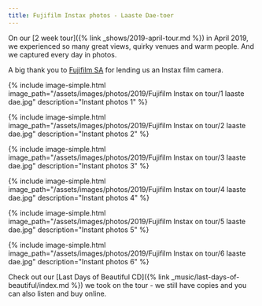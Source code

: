```yaml
---
title: Fujifilm Instax photos - Laaste Dae-toer
---
```


On our [2 week tour]({% link _shows/2019-april-tour.md %}) in April 2019, we experienced so many great views, quirky venues and warm people. And we captured every day in photos.

A big thank you to [Fujifilm SA](https://www.myfujifilm.co.za/) for lending us an Instax film camera.

{% include image-simple.html
    image_path="/assets/images/photos/2019/Fujifilm Instax on tour/1 laaste dae.jpg"
    description="Instant photos 1"
%}

{% include image-simple.html
    image_path="/assets/images/photos/2019/Fujifilm Instax on tour/2 laaste dae.jpg"
    description="Instant photos 2"
%}

{% include image-simple.html
    image_path="/assets/images/photos/2019/Fujifilm Instax on tour/3 laaste dae.jpg"
    description="Instant photos 3"
%}

{% include image-simple.html
    image_path="/assets/images/photos/2019/Fujifilm Instax on tour/4 laaste dae.jpg"
    description="Instant photos 4"
%}

{% include image-simple.html
    image_path="/assets/images/photos/2019/Fujifilm Instax on tour/5 laaste dae.jpg"
    description="Instant photos 5"
%}

{% include image-simple.html
    image_path="/assets/images/photos/2019/Fujifilm Instax on tour/6 laaste dae.jpg"
    description="Instant photos 6"
%}

Check out our [Last Days of Beautiful CD]({% link _music/last-days-of-beautiful/index.md %}) we took on the tour - we still have copies and you can also listen and buy online.
